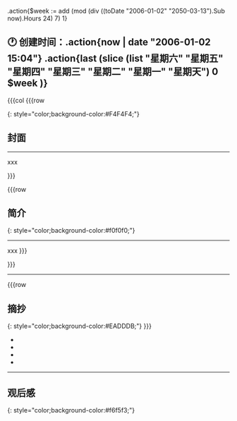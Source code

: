.action{$week := add (mod (div ((toDate "2006-01-02" "2050-03-13").Sub now).Hours 24) 7) 1}


🕐 创建时间：.action{now | date "2006-01-02 15:04"} .action{last (slice (list "星期六" "星期五" "星期四" "星期三" "星期二" "星期一" "星期天") 0 $week )}
---
{{{col
{{{row

{: style="color;background-color:#F4F4F4;"}
## 封面
---
xxx

}}}



{{{row
## 简介
{: style="color;background-color:#f0f0f0;"}

---

xxx
}}}




}}}

---
{{{row
## 摘抄
{: style="color;background-color:#EADDDB;"}
}}}

*
*
*

* 



---
## 观后感
{: style="color;background-color:#f6f5f3;"}


